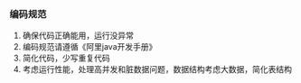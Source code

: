 ### 编码规范

1. 确保代码正确能用，运行没异常
2. 编码规范请遵循《阿里java开发手册》
3. 简化代码，少写重复代码
4. 考虑运行性能，处理高并发和脏数据问题，数据结构考虑大数据，简化表结构
